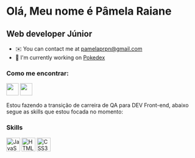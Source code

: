 Olá, Meu nome é Pâmela Raiane
==============================


Web developer Júnior
--------------------

* ✉️  You can contact me at [pamelaprpn@gmail.com](mailto:pamelaprpn@gmail.com)
* 🚀  I'm currently working on [Pokedex](https://github.com/pamelaprpn/Pokedex)

### Como me encontrar:

<p align="left"> <a href="https://discord.com/users/Pâmela Raiane#4703" target="_blank" rel="noreferrer"><img src="https://raw.githubusercontent.com/danielcranney/readme-generator/main/public/icons/socials/discord.svg" width="32" height="32" /></a> <a href="https://www.linkedin.com/in/pâmela-raiane/" target="_blank" rel="noreferrer"><img src="https://raw.githubusercontent.com/danielcranney/readme-generator/main/public/icons/socials/linkedin.svg" width="32" height="32" /></a></p>



Estou fazendo a transição de carreira de QA para DEV Front-end, abaixo segue as skills que estou focada no momento:

### Skills

<p align="left">
<a href="https://developer.mozilla.org/en-US/docs/Web/JavaScript" target="_blank" rel="noreferrer"><img src="https://raw.githubusercontent.com/danielcranney/readme-generator/main/public/icons/skills/javascript-colored.svg" width="36" height="36" alt="JavaScript" /></a>
<a href="https://developer.mozilla.org/en-US/docs/Glossary/HTML5" target="_blank" rel="noreferrer"><img src="https://raw.githubusercontent.com/danielcranney/readme-generator/main/public/icons/skills/html5-colored.svg" width="36" height="36" alt="HTML5" /></a>
<a href="https://www.w3.org/TR/CSS/#css" target="_blank" rel="noreferrer"><img src="https://raw.githubusercontent.com/danielcranney/readme-generator/main/public/icons/skills/css3-colored.svg" width="36" height="36" alt="CSS3" /></a>
</p>


